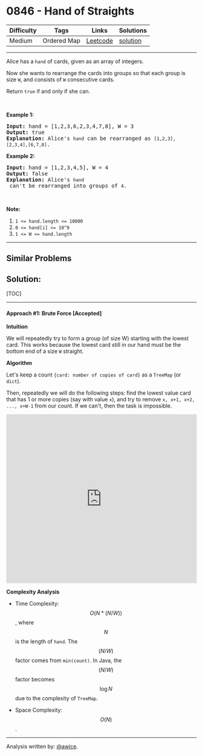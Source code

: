 # 0846 - Hand of Straights

Difficulty  | Tags | Links | Solutions
----------- | ---- | ----- | -----
Medium | Ordered Map | [Leetcode](https://leetcode.com/problems/hand-of-straights) | [solution](https://leetcode.com/problems/hand-of-straights/solution/)


-----------

<p>Alice has a <code>hand</code> of cards, given as an array of integers.</p>

<p>Now she wants to rearrange the cards into groups so that each group is size <code>W</code>, and consists of <code>W</code> consecutive cards.</p>

<p>Return <code>true</code> if and only if she can.</p>

<p>&nbsp;</p>

<ol>
</ol>

<p><strong>Example 1:</strong></p>

<pre>
<strong>Input: </strong>hand = [1,2,3,6,2,3,4,7,8], W = 3
<strong>Output: </strong>true
<strong>Explanation:</strong> Alice&#39;s <code>hand</code> can be rearranged as <code>[1,2,3],[2,3,4],[6,7,8]</code>.</pre>

<p><strong>Example 2:</strong></p>

<pre>
<strong>Input: </strong>hand = [1,2,3,4,5], W = 4
<strong>Output: </strong>false
<strong>Explanation:</strong> Alice&#39;s <code>hand</code> can&#39;t be rearranged into groups of <code>4</code>.</pre>

<p>&nbsp;</p>

<p><strong>Note:</strong></p>

<ol>
	<li><code>1 &lt;= hand.length &lt;= 10000</code></li>
	<li><code>0 &lt;= hand[i]&nbsp;&lt;= 10^9</code></li>
	<li><code>1 &lt;= W &lt;= hand.length</code></li>
</ol>


-----------


## Similar Problems




## Solution:

[TOC]

---
#### Approach #1: Brute Force [Accepted]

**Intuition**

We will repeatedly try to form a group (of size W) starting with the lowest card.  This works because the lowest card still in our hand must be the bottom end of a size `W` straight.

**Algorithm**

Let's keep a count `{card: number of copies of card}` as a `TreeMap` (or `dict`).

Then, repeatedly we will do the following steps: find the lowest value card that has 1 or more copies (say with value `x`), and try to remove `x, x+1, x+2, ..., x+W-1` from our count.  If we can't, then the task is impossible.

<iframe src="https://leetcode.com/playground/VyDASsga/shared" frameBorder="0" width="100%" height="446" name="VyDASsga"></iframe>

**Complexity Analysis**

* Time Complexity:  $$O(N * (N/W))$$, where $$N$$ is the length of `hand`.  The $$(N / W)$$ factor comes from `min(count)`.  In Java, the $$(N / W)$$ factor becomes $$\log N$$ due to the complexity of `TreeMap`.

* Space Complexity:  $$O(N)$$.

---

Analysis written by: [@awice](https://leetcode.com/awice).

